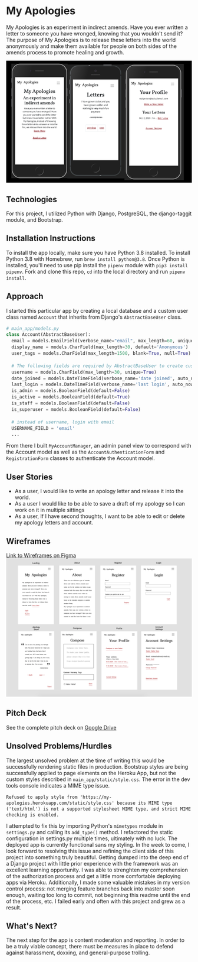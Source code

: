 # My Apologies

My Apologies is an experiment in indirect amends. Have you ever written a letter to someone you have wronged, knowing that you wouldn't send it? The purpose of My Apologies is to release these letters into the world anonymously and make them available for people on both sides of the amends process to promote healing and growth. 


![Deployed App](main_app/static/assets/P4-deployed.png)

## Technologies
For this project, I utilized Python with Django, PostgreSQL, the django-taggit module, and Bootstrap. 

## Installation Instructions
To install the app locally, make sure you have Python 3.8 installed. To install Python 3.8 with Homebrew, run `brew install python@3.8`. Once Python is installed, you'll need to use pip install the `pipenv` module with `pip3 install pipenv`. Fork and clone this repo, `cd` into the local directory and run `pipenv install`.

## Approach
I started this particular app by creating a local database and a custom user class named `Account` that inherits from Django's `AbstractBaseUser` class. 

```py
# main_app/models.py
class Account(AbstractBaseUser):
  email = models.EmailField(verbose_name="email", max_length=60, unique=True)
  display_name = models.CharField(max_length=30, default='Anonymous')
  user_tags = models.CharField(max_length=1500, blank=True, null=True)

  # The following fields are required by AbstractBaseUser to create custom User model.
  username = models.CharField(max_length=30, unique=True)
  date_joined = models.DateTimeField(verbose_name='date joined', auto_now_add=True)
  last_login = models.DateTimeField(verbose_name='last login', auto_now=True)
  is_admin = models.BooleanField(default=False)
  is_active = models.BooleanField(default=True)
  is_staff = models.BooleanField(default=False)
  is_superuser = models.BooleanField(default=False)

  # instead of username, login with email
  USERNAME_FIELD = 'email'
  ...
```
From there I built `MyAccountManager`, an admin panel view to correspond with the Account model as well as the `AccountAuthenticationForm` and `RegistrationForm` classes to authenticate the Account model. 

## User Stories
- As a user, I would like to write an apology letter and release it into the world.
- As a user I would like to be able to save a draft of my apology so I can work on it in multiple sittings
- As a user, If I have second thoughts, I want to be able to edit or delete my apology letters and account.

## Wireframes
[Link to Wireframes on Figma](https://www.figma.com/file/MkelSkwMCRqy6a2QTRiwLt/MyApologiesWireframe?node-id=0%3A1)
![Wireframe Screenshot](main_app/static/assets/P4-wireframes.png)

## Pitch Deck
See the complete pitch deck on  [Google Drive](https://docs.google.com/document/d/1D2cQqUxWcSmBdwiyAAjSbBIYetQLUkp_EGxUmXwkeW0/edit?usp=sharing)

## Unsolved Problems/Hurdles
The largest unsolved problem at the time of writing this would be successfully rendering static files in production. Bootstrap styles are being successfully applied to page elements on the Heroku App, but not the custom styles described in `main_app/static/style.css`. The error in the dev tools console indicates a MIME type issue.
```
Refused to apply style from 'https://my-apologies.herokuapp.com/static/style.css' because its MIME type ('text/html') is not a supported stylesheet MIME type, and strict MIME checking is enabled.
```
I attempted to fix this by importing Python's `mimetypes` module in `settings.py` and calling its `add_type()` method. I refactored the static configuration in settings.py multiple times, ultimately with no luck. The deployed app is currently functional sans my styling. In the week to come, I look forward to resolving this issue and refining the client side of this project into something truly beautiful.
Getting dumped into the deep end of a Django project with little prior experience with the framework was an excellent learning opportunity. I was able to strenghten my comprehension of the authorization process and get a little more comfortable deploying apps via Heroku. Additionally, I made some valuable mistakes in my version control process: not merging feature branches back into master soon enough, waiting too long to commit, not beginning this readme until the end of the process, etc. I failed early and often with this project and grew as a result.

## What's Next?
The next step for the app is content moderation and reporting. In order to be a truly viable concept, there must be measures in place to defend against harassment, doxxing, and general-purpose trolling.